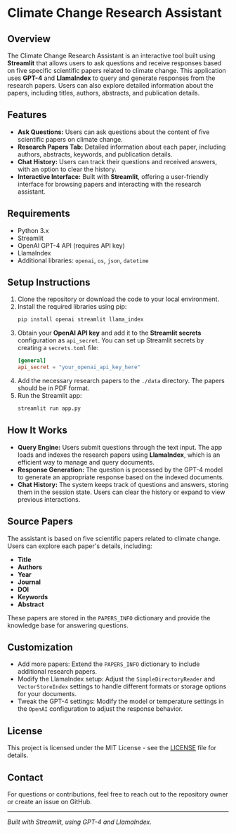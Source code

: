 # Climate Change Research Assistant

## Overview
The Climate Change Research Assistant is an interactive tool built using **Streamlit** that allows users to ask questions and receive responses based on five specific scientific papers related to climate change. This application uses **GPT-4** and **LlamaIndex** to query and generate responses from the research papers. Users can also explore detailed information about the papers, including titles, authors, abstracts, and publication details.

## Features
- **Ask Questions:** Users can ask questions about the content of five scientific papers on climate change.
- **Research Papers Tab:** Detailed information about each paper, including authors, abstracts, keywords, and publication details.
- **Chat History:** Users can track their questions and received answers, with an option to clear the history.
- **Interactive Interface:** Built with **Streamlit**, offering a user-friendly interface for browsing papers and interacting with the research assistant.

## Requirements
- Python 3.x
- Streamlit
- OpenAI GPT-4 API (requires API key)
- LlamaIndex
- Additional libraries: `openai`, `os`, `json`, `datetime`

## Setup Instructions
1. Clone the repository or download the code to your local environment.
2. Install the required libraries using pip:
    ```bash
    pip install openai streamlit llama_index
    ```
3. Obtain your **OpenAI API key** and add it to the **Streamlit secrets** configuration as `api_secret`. You can set up Streamlit secrets by creating a `secrets.toml` file:
    ```toml
    [general]
    api_secret = "your_openai_api_key_here"
    ```
4. Add the necessary research papers to the `./data` directory. The papers should be in PDF format.
5. Run the Streamlit app:
    ```bash
    streamlit run app.py
    ```

## How It Works
- **Query Engine:** Users submit questions through the text input. The app loads and indexes the research papers using **LlamaIndex**, which is an efficient way to manage and query documents.
- **Response Generation:** The question is processed by the GPT-4 model to generate an appropriate response based on the indexed documents.
- **Chat History:** The system keeps track of questions and answers, storing them in the session state. Users can clear the history or expand to view previous interactions.

## Source Papers
The assistant is based on five scientific papers related to climate change. Users can explore each paper's details, including:
- **Title**
- **Authors**
- **Year**
- **Journal**
- **DOI**
- **Keywords**
- **Abstract**

These papers are stored in the `PAPERS_INFO` dictionary and provide the knowledge base for answering questions.

## Customization
- Add more papers: Extend the `PAPERS_INFO` dictionary to include additional research papers.
- Modify the LlamaIndex setup: Adjust the `SimpleDirectoryReader` and `VectorStoreIndex` settings to handle different formats or storage options for your documents.
- Tweak the GPT-4 settings: Modify the model or temperature settings in the `OpenAI` configuration to adjust the response behavior.

## License
This project is licensed under the MIT License - see the [LICENSE](LICENSE) file for details.

## Contact
For questions or contributions, feel free to reach out to the repository owner or create an issue on GitHub.

---

*Built with Streamlit, using GPT-4 and LlamaIndex.*
